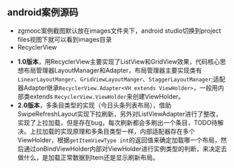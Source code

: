 ## android案例源码
- zgmooc案例截图默认放在images文件夹下，android studio切换到project files视图下就可以看到images目录
- RecyclerView 
 + **1.0版本**，用RecyclerView主要实现了ListView和GridView效果，代码核心思想布局管理器LayoutManager和Adapter，布局管理器主要实现类有`LinearLayoutManger`、`GridViewLayoutManger`、`StaggerLayoutManager`;适配器Adapter继承`RecyclerView.Adapter<VH extends ViewHolder>`，一般用内部类extends `RecyclerView.ViewHolder`来创建ViewHolder。  
 + **2.0版本**，多条目类型的实现（今日头条列表布局），借助SwipeRefreshLayout实现下拉刷新，另外对ListViewAdapter进行了整改，实现了上拉加载，但是存在bug，每次刷新都会多刷出一个条目，TODO待解决。上拉加载的实现原理和多条目类型一样，内部适配器存在多个ViewHolder，根据`getItemViewType int`的返回值来确定加载哪一个布局，然后通过onBindViewHolder内部对ViewHolder进行实例类型的判断，来决定去做什么，是加载正常数据到Item还是显示刷新布局。